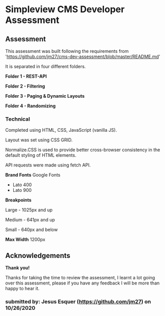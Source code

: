 Simpleview CMS Developer Assessment
======

Assessment
------
This assessment was built following the requirements from 'https://github.com/jm27/cms-dev-assessment/blob/master/README.md'

It is separated in four different folders.

**Folder 1 - REST-API**

**Folder 2 - Filtering**

**Folder 3 - Paging & Dynamic Layouts**

**Folder 4 - Randomizing**

### Technical
Completed using HTML, CSS, JavaScript (vanilla JS). 

Layout was set using CSS GRID.

Normalize.CSS is used to provide better cross-browser
consistency in the default styling of HTML elements.

API requests were made using fetch API.

**Brand Fonts**
Google Fonts
* Lato 400
* Lato 900

**Breakpoints**

Large - 1025px and up

Medium - 641px and up

Small - 640px and below

**Max Width**
1200px

Acknowledgements
------
**Thank you!**

Thanks for taking the time to review the assessment, I learnt a lot going over this assessment, please if you have any feedback I will be more than happy to hear it.

### submitted by: Jesus Esquer (https://github.com/jm27) on 10/26/2020 